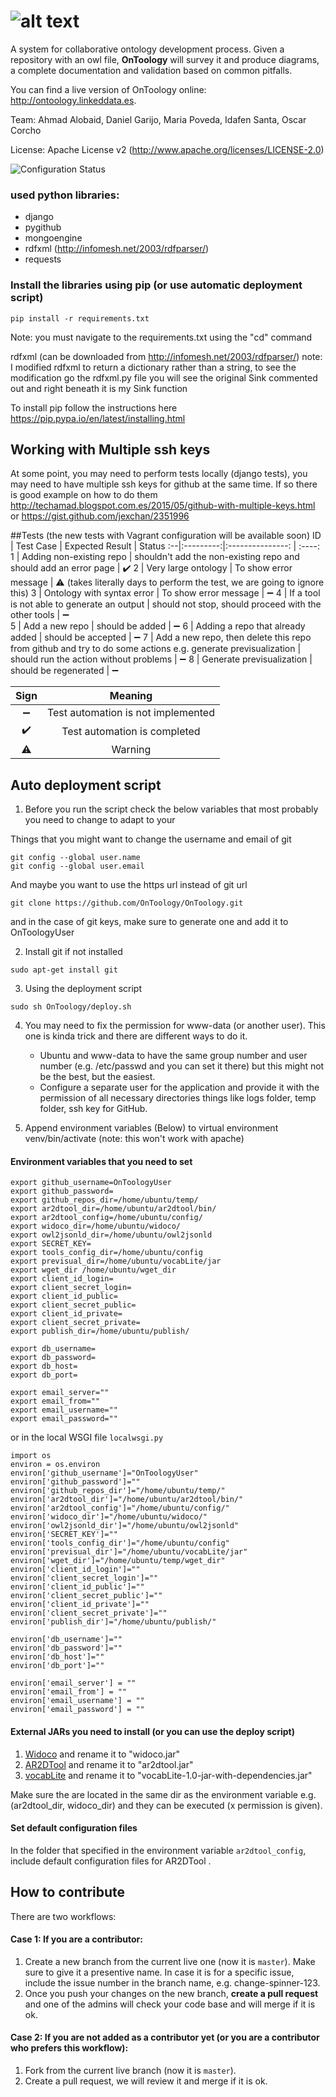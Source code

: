 # ![alt text](https://raw.githubusercontent.com/OnToology/OnToology/master/media/icons/logoprop1_readme.png "OnToology")

A system for collaborative ontology development process. Given a repository with an owl file, **OnToology** will survey it and produce diagrams, a complete documentation and validation based on common pitfalls.

You can find a live version of OnToology online: http://ontoology.linkeddata.es.

Team: Ahmad Alobaid, Daniel Garijo, Maria Poveda, Idafen Santa, Oscar Corcho

License: Apache License v2 (http://www.apache.org/licenses/LICENSE-2.0)

![Configuration Status](http://ontoology.linkeddata.es/deploy/conf-fail.png)

<!--


###Project Plan
* Provide a better solution for handling private and public repos.
* Add new features (e.g. integrate with GitLab and Bitbucket)
* Deploy on the live server (now on a testing server)
* Prepare automated testing (in progress)
* Automated tests for pull requests.
* Use decorators for input validation.
* Use profilers.


###What the system does now:
* Draw two kinds of diagrams from rdf files using ar2dtool (https://github.com/idafensp/ar2dtool).
* Create a documentation of the ontology using Widoco tool (https://github.com/dgarijo/Widoco).
* Validate the ontology using OOPS tool and generate a summary of the issues found by OOPS (http://oops-ws.oeg-upm.net/).
* Generate a landing page using vocabLite (https://github.com/dgarijo/vocabLite).
* Publish the ontology (content negotiation)


###How to use it 
1. From the website, you only have to put the repo as user/repo i.e. myuser/myrepo (now it doesnot work with organization, for more technical info please refere to the issues section).
2. Update/create OnToology.cfg (will use default configurations otherwise)
3. Update your repo and push.
4. Go to your repo setting -> webhooks and service and you will see the webhook. you can also click on the webhook link to see the request sent and the server replies.
5. If pull requests are created successfully you can find them in the pull requests pool.

-->


### used python libraries:
* django
* pygithub
* mongoengine
* rdfxml (http://infomesh.net/2003/rdfparser/)
* requests


### Install the libraries using pip (or use automatic deployment script)
```
pip install -r requirements.txt
```
Note: you must navigate to the requirements.txt using the "cd" command

rdfxml (can be downloaded from http://infomesh.net/2003/rdfparser/)
note: I modified rdfxml to return a dictionary rather than a string, to see 
the modification go the rdfxml.py file you will see the original Sink commented out
 and right beneath it is my Sink function

To install pip follow the instructions here https://pip.pypa.io/en/latest/installing.html


## Working with Multiple ssh keys
At some point, you may need to perform tests locally (django tests), you may need 
to have multiple ssh keys for github at the same time. If so there is good example on
how to do them 
 http://techamad.blogspot.com.es/2015/05/github-with-multiple-keys.html or
 https://gist.github.com/jexchan/2351996


##Tests (the new tests with Vagrant configuration will be available soon)
ID | Test Case | Expected Result  | Status
:--|:---------:|:---------------: | :----:
1  | Adding non-existing repo | shouldn't add the non-existing repo and should add an error page | :heavy_check_mark:
2  | Very large ontology | To show error message | :warning: (takes literally days to perform the test, we are going to ignore this)
3  | Ontology with syntax error | To show error message | :heavy_minus_sign:
4  | If a tool is not able to generate an output | should not stop, should proceed with the other tools | :heavy_minus_sign:  
5  | Add a new repo | should be added | :heavy_minus_sign:
6  | Adding a repo that already added | should be accepted | :heavy_minus_sign:
7  | Add a new repo, then delete this repo from github and try to do some actions e.g. generate previsualization | should run the action without problems | :heavy_minus_sign:
8  | Generate previsualization | should be regenerated | :heavy_minus_sign: 


Sign | Meaning
:---:| :-----:
:heavy_minus_sign: | Test automation is not implemented
:heavy_check_mark: | Test automation is completed
:warning:          | Warning




## Auto deployment script

1. Before you run the script check the below variables that most probably you need to change to adapt to your

Things that you might want to change the username and email of git
```
git config --global user.name
git config --global user.email
```

And maybe you want to use the https url instead of git url
```
git clone https://github.com/OnToology/OnToology.git
```

and in the case of git keys, make sure to generate one and add it to OnToologyUser

2. Install git if not installed
```
sudo apt-get install git
```

3. Using the deployment script
```
sudo sh OnToology/deploy.sh
```

4. You may need to fix the permission for www-data (or another user).
This one is kinda trick and there are different ways to do it.
    * Ubuntu and www-data to have the same group number and user number (e.g. /etc/passwd and you can set it there)
    but this might not be the best, but the easiest.
    * Configure a separate user for the application and provide it with the permission of all necessary directories
    things like logs folder, temp folder, ssh key for GitHub.


5. Append environment variables (Below) to virtual environment venv/bin/activate (note: this won't work with apache)

#### Environment variables that you need to set

```
export github_username=OnToologyUser
export github_password=
export github_repos_dir=/home/ubuntu/temp/
export ar2dtool_dir=/home/ubuntu/ar2dtool/bin/
export ar2dtool_config=/home/ubuntu/config/
export widoco_dir=/home/ubuntu/widoco/
export owl2jsonld_dir=/home/ubuntu/owl2jsonld
export SECRET_KEY=
export tools_config_dir=/home/ubuntu/config
export previsual_dir=/home/ubuntu/vocabLite/jar
export wget_dir /home/ubuntu/wget_dir
export client_id_login=
export client_secret_login=
export client_id_public=
export client_secret_public=
export client_id_private=
export client_secret_private=
export publish_dir=/home/ubuntu/publish/

export db_username=
export db_password=
export db_host=
export db_port=

export email_server=""
export email_from=""
export email_username=""
export email_password=""
```

or in the local WSGI file `localwsgi.py`
```
import os
environ = os.environ
environ['github_username']="OnToologyUser"
environ['github_password']=""
environ['github_repos_dir']="/home/ubuntu/temp/"
environ['ar2dtool_dir']="/home/ubuntu/ar2dtool/bin/"
environ['ar2dtool_config']="/home/ubuntu/config/"
environ['widoco_dir']="/home/ubuntu/widoco/"
environ['owl2jsonld_dir']="/home/ubuntu/owl2jsonld"
environ['SECRET_KEY']=""
environ['tools_config_dir']="/home/ubuntu/config"
environ['previsual_dir']="/home/ubuntu/vocabLite/jar"
environ['wget_dir']="/home/ubuntu/temp/wget_dir"
environ['client_id_login']=""
environ['client_secret_login']=""
environ['client_id_public']=""
environ['client_secret_public']=""
environ['client_id_private']=""
environ['client_secret_private']=""
environ['publish_dir']="/home/ubuntu/publish/"

environ['db_username']=""
environ['db_password']=""
environ['db_host']=""
environ['db_port']=""

environ['email_server'] = ""
environ['email_from'] = ""
environ['email_username'] = ""
environ['email_password'] = ""
```



#### External JARs you need to install (or you can use the deploy script)
1. [Widoco](http://github.com/dgarijo/Widoco/releases) and rename it to "widoco.jar"
2. [AR2DTool](http://github.com/idafensp/ar2dtool) and rename it to "ar2dtool.jar"
3. [vocabLite](http://github.com/dgarijo/vocabLite/releases) and rename it to "vocabLite-1.0-jar-with-dependencies.jar"

Make sure the are located in the same dir as the environment variable e.g. (ar2dtool_dir, widoco_dir) and they can be
executed (x permission is given).

#### Set default configuration files
In the folder that specified in the environment variable ```ar2dtool_config```, include default configuration files for
AR2DTool .


## How to contribute
There are two workflows:

#### Case 1: If you are a contributor:
1. Create a new branch from the current live one (now it is `master`). Make sure to give it a presentive name. In case it is for a specific issue, include the issue number in the branch name, e.g. change-spinner-123.
2. Once you push your changes on the new branch, **create a pull request** and one of the admins will check your code base and will merge if it is ok.

#### Case 2: If you are not added as a contributor yet (or you are a contributor who prefers this workflow):
1. Fork from the current live branch (now it is `master`).
2. Create a pull request, we will review it and merge if it is ok.


